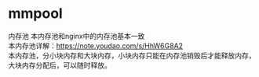 # mmpool
内存池
	本内存池和nginx中的内存池基本一致  
    本内存池详解：https://note.youdao.com/s/HhW6G8A2  
	本内存池，分小块内存和大块内存，小块内存只能在内存池销毁后才能释放内存，大块内存分配后，可以随时释放。  
	
